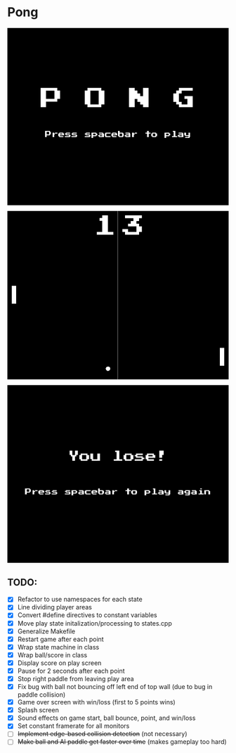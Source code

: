 # Pong

![Title Screen](screenshot1.png?raw=true "Title Screen")
![Gameplay](screenshot2.png?raw=true "Gameplay")
![Game Over](screenshot3.png?raw=true "Game Over")

## TODO:
- [x] Refactor to use namespaces for each state
- [x] Line dividing player areas
- [x] Convert #define directives to constant variables
- [x] Move play state initalization/processing to states.cpp
- [x] Generalize Makefile
- [x] Restart game after each point
- [x] Wrap state machine in class
- [x] Wrap ball/score in class
- [x] Display score on play screen
- [x] Pause for 2 seconds after each point
- [x] Stop right paddle from leaving play area
- [x] Fix bug with ball not bouncing off left end of top wall (due to bug in paddle collision) 
- [x] Game over screen with win/loss (first to 5 points wins)
- [x] Splash screen
- [x] Sound effects on game start, ball bounce, point, and win/loss
- [x] Set constant framerate for all monitors
- [ ] ~~Implement edge-based collision detection~~ (not necessary)
- [ ] ~~Make ball and AI paddle get faster over time~~ (makes gameplay too hard)
